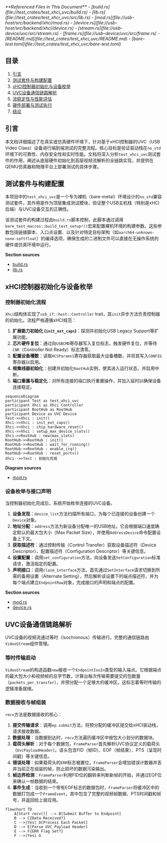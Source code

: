 <cite>
**Referenced Files in This Document**
- [build.rs](file://test_crates/test_xhci_uvc/build.rs)
- [lib.rs](file://test_crates/test_xhci_uvc/src/lib.rs)
- [mod.rs](file://usb-host/src/backend/xhci/mod.rs)
- [device.rs](file://usb-host/src/backend/xhci/device.rs)
- [stream.rs](file://usb-device/uvc/src/stream.rs)
- [frame.rs](file://usb-device/uvc/src/frame.rs)
- [README.md](file://test_crates/test_xhci_uvc/README.md)
- [bare-test.toml](file://test_crates/test_xhci_uvc/bare-test.toml)
</cite>

## 目录
1. [引言](#引言)
2. [测试套件与构建配置](#测试套件与构建配置)
3. [xHCI控制器初始化与设备枚举](#xhci控制器初始化与设备枚举)
4. [UVC设备通信链路解析](#uvc设备通信链路解析)
5. [流稳定性与性能评估](#流稳定性与性能评估)
6. [硬件部署与测试执行](#硬件部署与测试执行)
7. [结论](#结论)

## 引言
本文档详细描述了在真实或仿真硬件环境下，针对基于xHCI控制器的UVC（USB Video Class）设备进行端到端测试的完整流程。核心目标是验证驱动栈在`no_std`环境下的可靠性、内存安全性和实时性能。文档将深入分析`test_xhci_uvc`测试套件的作用，阐述从底层硬件初始化到高层视频流解析的全链路实现，并提供在QEMU仿真器和物理平台上部署测试的具体步骤。

## 测试套件与构建配置

本项目中的`test_xhci_uvc`是一个专为裸机（bare-metal）环境设计的`no_std`兼容测试套件，其作用是作为顶层集成测试模块，验证整个USB主机栈（特别是xHCI后端）与UVC设备交互的正确性。

该测试套件的构建过程由`build.rs`脚本控制，此脚本通过调用`bare_test_macros::build_test_setup!()`宏来配置裸机环境的构建参数。这些参数包括链接脚本、入口点设置、以及针对特定目标架构（如`aarch64-unknown-none-softfloat`）的编译选项，确保生成的二进制文件可以直接在无操作系统的硬件或仿真环境中运行。

**Section sources**
- [build.rs](file://test_crates/test_xhci_uvc/build.rs#L1-L4)
- [lib.rs](file://test_crates/test_xhci_uvc/src/lib.rs#L1-L4)

## xHCI控制器初始化与设备枚举

### 控制器初始化流程
`Xhci`结构体实现了`usb_if::host::Controller` trait，其`init`异步方法负责控制器的初始化。流程严格遵循xHCI规范：
1.  **扩展能力初始化 (`init_ext_caps`)**：探测并初始化USB Legacy Support等扩展功能。
2.  **芯片硬件复位**：通过向`USBCMD`寄存器写入复位标志，触发硬件复位，并等待`CNR`（Controller Not Ready）标志清零。
3.  **配置设备槽数**：读取`HCSParams1`寄存器获取最大设备槽数，并将其写入`CONFIG`寄存器以启用。
4.  **根集线器初始化**：创建并初始化`RootHub`实例，使其进入运行状态，并启用中断。
5.  **端口重置与稳定化**：对所有连接的端口执行重置操作，并加入延时以确保设备连接稳定。

```mermaid
sequenceDiagram
participant Test as test_xhci_uvc
participant Xhci as Xhci Controller
participant RootHub as RootHub
participant Device as UVC Device
Test->>Xhci : init()
Xhci->>Xhci : init_ext_caps()
Xhci->>Xhci : chip_hardware_reset()
Xhci->>Xhci : setup_max_device_slots()
Xhci->>RootHub : new(max_slots)
RootHub->>RootHub : init()
RootHub->>RootHub : wait_for_running()
RootHub->>RootHub : enable_irq()
RootHub->>RootHub : reset_ports()
Xhci-->>Test : 初始化完成
```

**Diagram sources**
- [mod.rs](file://usb-host/src/backend/xhci/mod.rs#L40-L150)

### 设备枚举与接口声明
当控制器初始化完成后，系统开始枚举连接的UVC设备。
1.  **设备发现**：`device_list`方法扫描所有端口，为每个已连接的设备创建一个`Device`对象。
2.  **地址分配**：`address`方法为新设备分配唯一的USB地址。它会根据端口速度确定默认的最大包大小（Max Packet Size），并使用`AddressDevice`命令配置设备上下文。
3.  **获取描述符**：通过控制传输（Control Transfer）获取设备描述符（Device Descriptor）、配置描述符（Configuration Descriptor）等关键信息。
4.  **设置配置**：调用`set_configuration`方法，向设备发送`SetConfiguration`标准请求，激活指定的配置。
5.  **声明接口**：调用`claim_interface`方法，首先通过`SetInterface`请求切换到所需的备用设置（Alternate Setting），然后解析该设置下的端点描述符，并为每个端点建立`EndpointRaw`对象，完成接口的声明和端点的配置。

**Section sources**
- [mod.rs](file://usb-host/src/backend/xhci/mod.rs#L152-L299)
- [device.rs](file://usb-host/src/backend/xhci/device.rs#L1-L791)

## UVC设备通信链路解析

UVC设备的视频流通过等时（Isochronous）传输进行。完整的通信链路由`VideoStream`组件管理。

### 等时传输启动
`VideoStream`的构造函数`new`接收一个`EndpointIsoIn`类型的输入端点。它根据端点的最大包大小和视频帧的总字节数，计算出每次传输需要提交的包数量（`packets_per_transfer`），并预分配一个足够大的缓冲区。这标志着等时传输的逻辑准备就绪。

### 数据接收与帧组装
`recv`方法是数据接收的核心：
1.  **提交传输请求**：调用`ep.submit`方法，将预分配的缓冲区提交给xHCI驱动栈，请求接收数据。
2.  **数据处理**：当数据到达时，`recv`方法遍历缓冲区中按包大小划分的数据块。
3.  **载荷头解析**：对于每个数据包，`FrameParser`首先解析UVC协议定义的载荷头（`UvcPayloadHeader`）。该头包含FID（帧ID）、EOF（帧结束）、PTS（呈现时间戳）等关键信息。
4.  **错误处理**：如果载荷头的`ERR`标志被置位，`FrameParser`会增加错误计数器并丢弃当前正在组装的帧，防止损坏的数据污染输出。
5.  **帧边界检测**：`FrameParser`利用FID位的翻转来判断新帧的开始，并通过EOF位来确认一帧数据的结束。
6.  **事件生成**：当收到一个带有EOF标志的数据包时，`FrameParser`将缓冲区中的数据打包成一个`FrameEvent`，其中包含了完整的视频帧数据、PTS时间戳和帧号，并返回给上层应用。

```mermaid
flowchart TD
    A[Start recv()] --> B[Submit Buffer to Endpoint]
    B --> C{Data Received?}
    C -->|Yes| D[Process Each Packet]
    D --> E[Parse UVC Payload Header]
    E --> F{ERR Flag Set?}
    F -->|Yes| G